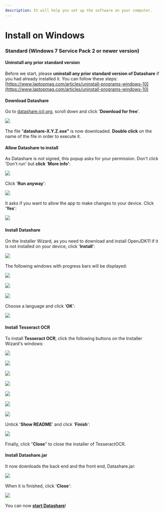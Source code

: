 ```yaml
---
description: It will help you set up the software on your computer.
---
```


# Install on Windows

### **Standard (Windows 7 Service Pack 2 or newer version)**

#### Uninstall any prior standard version

Before we start, please **uninstall any prior standard version of Datashare** if you had already installed it. You can follow these steps: [https://www.laptopmag.com/articles/uninstall-programs-windows-10](https://www.laptopmag.com/articles/uninstall-programs-windows-10)

#### Download Datashare

Go to [datashare.icij.org](https://datashare.icij.org), scroll down and click '**Download for free**'.

![](<../../.gitbook/assets/Capture d’écran 2020-09-24 à 09.59.47 (1) (1).png>)

The file "**datashare-X.Y.Z.exe"** is now downloaded. **Double click** on the name of the file in order to execute it.

#### Allow Datashare to install

As Datashare is not signed, this popup asks for your permission. Don't click 'Don't run' but **click** '**More info'**:

![](<../../.gitbook/assets/VirtualBox\_WinDev1808Eval\_1\_19\_03\_2020\_15\_45\_55 (1).png>)

Click '**Run anyway**':

![](<../../.gitbook/assets/VirtualBox\_WinDev1808Eval\_1\_19\_03\_2020\_15\_46\_41 (1).png>)

It asks if you want to allow the app to make changes to your device. Click '**Yes**':

![](../../.gitbook/assets/VirtualBox\_WinDev1808Eval\_1\_19\_03\_2020\_15\_48\_53.png)

#### Install Datashare

On the Installer Wizard, as you need to download and install OpenJDK11 if it is not installed on your device, click '**Install**':

![](../../.gitbook/assets/VirtualBox\_WinDev1808Eval\_1\_19\_03\_2020\_15\_49\_28.png)

The following windows with progress bars will be displayed:

![](../../.gitbook/assets/VirtualBox\_WinDev1808Eval\_1\_19\_03\_2020\_15\_49\_41.png)

![](../../.gitbook/assets/VirtualBox\_WinDev1808Eval\_1\_19\_03\_2020\_15\_50\_01.png)

![](../../.gitbook/assets/VirtualBox\_WinDev1808Eval\_1\_19\_03\_2020\_15\_50\_21.png)

Choose a language and click '**OK**':

![](../../.gitbook/assets/VirtualBox\_WinDev1808Eval\_1\_19\_03\_2020\_15\_50\_35.png)

#### Install Tesseract OCR

To install **Tesseract OCR**, click the following buttons on the Installer Wizard's windows:

![](../../.gitbook/assets/VirtualBox\_WinDev1808Eval\_1\_19\_03\_2020\_15\_50\_45.png)

![](../../.gitbook/assets/VirtualBox\_WinDev1808Eval\_1\_19\_03\_2020\_15\_50\_58.png)

![](../../.gitbook/assets/VirtualBox\_WinDev1808Eval\_1\_19\_03\_2020\_15\_51\_08.png)

![](../../.gitbook/assets/VirtualBox\_WinDev1808Eval\_1\_19\_03\_2020\_15\_51\_19.png)

![](../../.gitbook/assets/VirtualBox\_WinDev1808Eval\_1\_19\_03\_2020\_15\_51\_34.png)

![](../../.gitbook/assets/VirtualBox\_WinDev1808Eval\_1\_19\_03\_2020\_15\_51\_47.png)

![](../../.gitbook/assets/VirtualBox\_WinDev1808Eval\_1\_19\_03\_2020\_15\_51\_59.png)

Untick '**Show README**' and click '**Finish**':

![](../../.gitbook/assets/VirtualBox\_WinDev1808Eval\_1\_19\_03\_2020\_15\_52\_14.png)

Finally, click "**Close**" to close the installer of TesseractOCR.



#### Install Datashare.jar

It now downloads the back end and the front end, Datashare.jar:

![](../../.gitbook/assets/VirtualBox\_WinDev1808Eval\_1\_19\_03\_2020\_15\_52\_27.png)

When it is finished, click '**Close**':

![](../../.gitbook/assets/VirtualBox\_WinDev1808Eval\_1\_19\_03\_2020\_15\_55\_17.png)

You can now [**start Datashare**](open-datashare-on-windows.md)!
